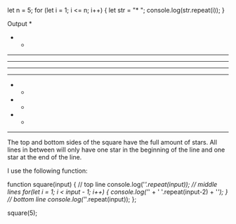 let n = 5;
for (let i = 1; i <= n; i++) {
    let str = "* ";
    console.log(str.repeat(i));
}

Output
* 
* * 
* * * 
* * * * 
* * * * * 

*****
*   *
*   *
*   *
*****
The top and bottom sides of the square have the full amount of stars. All lines in between will only have one star in the beginning of the line and one star at the end of the line.

I use the following function:

function square(input) {
    // top line
    console.log('*'.repeat(input));
    // middle lines
    for(let i = 1; i < input - 1; i++) {
        console.log('*' + ' '.repeat(input-2) + '*');
    }
    // bottom line
    console.log('*'.repeat(input));
};

square(5);
